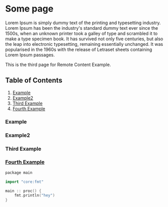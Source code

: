 # Some page
<!-- date: 2018-10-10 22:00:00 -->
<!-- category: general -->
<!-- tags: article, personal, something -->
Lorem Ipsum is simply dummy text of the printing and typesetting industry. Lorem Ipsum has been the industry's standard dummy text ever since the 1500s, when an unknown printer took a galley of type and scrambled it to make a type specimen book. It has survived not only five centuries, but also the leap into electronic typesetting, remaining essentially unchanged. It was popularised in the 1960s with the release of Letraset sheets containing Lorem Ipsum passages.

This is the third page for Remote Content Example.

## Table of Contents
1. [Example](#example)
2. [Example2](#example2)
3. [Third Example](#third-example)
4. [Fourth Example](#fourth-examplehttpwwwfourthexamplecom)


### Example
### Example2
### Third Example
### [Fourth Example](http://www.fourthexample.com)

```c++
package main

import "core:fmt"

main :: proc() {
    fmt.println("hey")
}
```